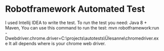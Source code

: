 ﻿# Robotframework Automated Test
I used Intellij IDEA to write the test.
To run the test you need:
Java 8 + Maven,
You can use this command  to run the test: mvn robotframework:run -Dwebdriver.chrome.driver=C:\projects\autotests\Ülesanne\chromedriver.exe
It all depends where is your chrome web driver.
